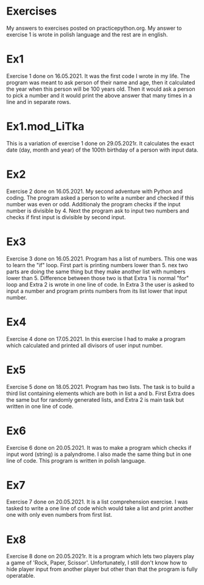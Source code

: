 # Exercises
My answers to exercises posted on practicepython.org. My answer to exercise 1 is wrote in polish language and the rest are in english.

# Ex1
Exercise 1 done on 16.05.2021. It was the first code I wrote in my life.
The program was meant to ask person of their name and age, then it calculated the year when this person will be 100 years old.
Then it would ask a person to pick a number and it would print the above answer that many times in a line and in separate rows.

# Ex1.mod_LiTka
This is a variation of exercise 1 done on 29.05.2021r. It calculates the exact date (day, month and year) of the 100th birthday of a person with input data.

# Ex2
Exercise 2 done on 16.05.2021. My second adventure with Python and coding. The program asked a person to write a number and checked if this number was even or odd.
Additionaly the program checks if the input number is divisible by 4.
Next the program ask to input two numbers and checks if first input is divisible by second input.

# Ex3
Exercise 3 done on 16.05.2021. Program has a list of numbers. This one was to learn the "if" loop. First part is printing numbers lower than 5. nex two parts are doing the same thing but they make another list with numbers lower than 5. Difference between those two is that Extra 1 is normal "for" loop and Extra 2 is wrote in one line of code. In Extra 3 the user is asked to input a number and program prints numbers from its list lower that input number.

# Ex4
Exercise 4 done on 17.05.2021. In this exercise I had to make a program which calculated and printed all divisors of user input number.

# Ex5
Exercise 5 done on 18.05.2021. Program has two lists. The task is to build a third list containing elements which are both in list a and b. First Extra does the same but for randomly generated lists, and Extra 2 is main task but written in one line of code.

# Ex6
Exercise 6 done on 20.05.2021. It was to make a program which checks if input word (string) is a palyndrome. I also made the same thing but in one line of code. This program is written in polish language.

# Ex7
Exercise 7 done on 20.05.2021. It is a list comprehension exercise. I was tasked to write a one line of code which would take a list and print another one with only even numbers from first list.

# Ex8
Exercise 8 done on 20.05.2021r. It is a program which lets two players play a game of 'Rock, Paper, Scissor'. Unfortunately, I still don't know how to hide player input from another player but other than that the program is fully operatable.
